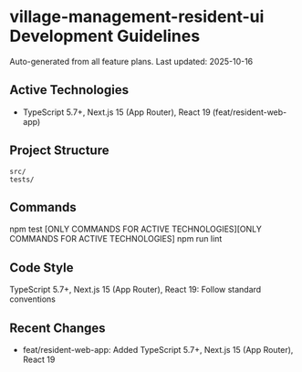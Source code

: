 # village-management-resident-ui Development Guidelines

Auto-generated from all feature plans. Last updated: 2025-10-16

## Active Technologies

- TypeScript 5.7+, Next.js 15 (App Router), React 19 (feat/resident-web-app)

## Project Structure

```
src/
tests/
```

## Commands

npm test [ONLY COMMANDS FOR ACTIVE TECHNOLOGIES][ONLY COMMANDS FOR ACTIVE TECHNOLOGIES] npm run lint

## Code Style

TypeScript 5.7+, Next.js 15 (App Router), React 19: Follow standard conventions

## Recent Changes

- feat/resident-web-app: Added TypeScript 5.7+, Next.js 15 (App Router), React 19

<!-- MANUAL ADDITIONS START -->
<!-- MANUAL ADDITIONS END -->
